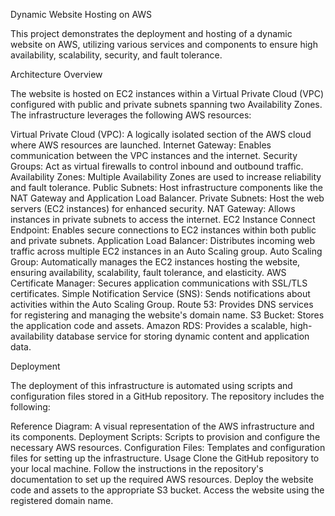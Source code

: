 Dynamic Website Hosting on AWS

This project demonstrates the deployment and hosting of a dynamic website on AWS, utilizing various services and components to ensure high availability, scalability, security, and fault tolerance.

Architecture Overview

The website is hosted on EC2 instances within a Virtual Private Cloud (VPC) configured with public and private subnets spanning two Availability Zones. The infrastructure leverages the following AWS resources:

Virtual Private Cloud (VPC): A logically isolated section of the AWS cloud where AWS resources are launched.
Internet Gateway: Enables communication between the VPC instances and the internet.
Security Groups: Act as virtual firewalls to control inbound and outbound traffic.
Availability Zones: Multiple Availability Zones are used to increase reliability and fault tolerance.
Public Subnets: Host infrastructure components like the NAT Gateway and Application Load Balancer.
Private Subnets: Host the web servers (EC2 instances) for enhanced security.
NAT Gateway: Allows instances in private subnets to access the internet.
EC2 Instance Connect Endpoint: Enables secure connections to EC2 instances within both public and private subnets.
Application Load Balancer: Distributes incoming web traffic across multiple EC2 instances in an Auto Scaling group.
Auto Scaling Group: Automatically manages the EC2 instances hosting the website, ensuring availability, scalability, fault tolerance, and elasticity.
AWS Certificate Manager: Secures application communications with SSL/TLS certificates.
Simple Notification Service (SNS): Sends notifications about activities within the Auto Scaling Group.
Route 53: Provides DNS services for registering and managing the website's domain name.
S3 Bucket: Stores the application code and assets.
Amazon RDS: Provides a scalable, high-availability database service for storing dynamic content and application data.

Deployment

The deployment of this infrastructure is automated using scripts and configuration files stored in a GitHub repository. The repository includes the following:

Reference Diagram: A visual representation of the AWS infrastructure and its components.
Deployment Scripts: Scripts to provision and configure the necessary AWS resources.
Configuration Files: Templates and configuration files for setting up the infrastructure.
Usage
Clone the GitHub repository to your local machine.
Follow the instructions in the repository's documentation to set up the required AWS resources.
Deploy the website code and assets to the appropriate S3 bucket.
Access the website using the registered domain name.
